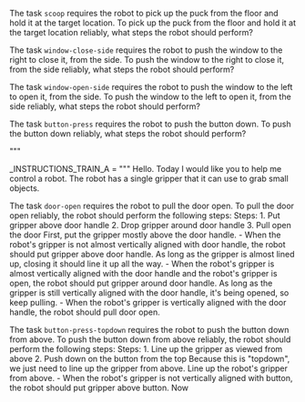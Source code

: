 

The task `scoop` requires the robot to pick up the puck from the floor and hold it at the target location.
To pick up the puck from the floor and hold it at the target location reliably, what steps the robot should perform?

The task `window-close-side` requires the robot to push the window to the right to close it, from the side.
To push the window to the right to close it, from the side reliably, what steps the robot should perform?

The task `window-open-side` requires the robot to push the window to the left to open it, from the side.
To push the window to the left to open it, from the side reliably, what steps the robot should perform?

The task `button-press` requires the robot to push the button down.
To push the button down reliably, what steps the robot should perform?

"""

_INSTRUCTIONS_TRAIN_A = """
Hello. Today I would like you to help me control a robot. The robot has a single gripper that it can use to grab small objects.


The task `door-open` requires the robot to pull the door open.
To pull the door open reliably, the robot should perform the following steps:
    Steps:  1. Put gripper above door handle  2. Drop gripper around door handle  3. Pull open the door
    First, put the gripper mostly above the door handle.
    - When the robot's gripper is not almost vertically aligned with door handle, the robot should put gripper above door handle.
    As long as the gripper is almost lined up, closing it should line it up all the way.
    - When the robot's gripper is almost vertically aligned with the door handle and the robot's gripper is open, the robot should put gripper around door handle.
    As long as the gripper is still vertically aligned with the door handle, it's being opened, so keep pulling.
    - When the robot's gripper is vertically aligned with the door handle, the robot should pull door open.


The task `button-press-topdown` requires the robot to push the button down from above.
To push the button down from above reliably, the robot should perform the following steps:
    Steps:  1. Line up the gripper as viewed from above  2. Push down on the button from the top
    Because this is "topdown", we just need to line up the gripper from above. Line up the robot's gripper from above.
    - When the robot's gripper is not vertically aligned with button, the robot should put gripper above button.
    Now